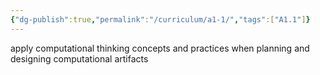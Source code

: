```yaml
---
{"dg-publish":true,"permalink":"/curriculum/a1-1/","tags":["A1.1"]}
---
```


apply computational thinking concepts and practices when planning and designing computational artifacts